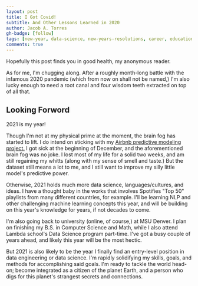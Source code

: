 ```yaml
---
layout: post
title: I Got Covid!
subtitle: And Other Lessons Learned in 2020
author: Jacob A. Torres
gh-badge: [follow]
tags: [new-year, data-science, new-years-resolutions, career, education, data, data-engineering, machine-learning]
comments: true
---
```


Hopefully this post finds you in good health, my anonymous reader.

As for me, I'm chugging along. After a roughly month-long battle with the infamous 2020 pandemic (which from now on shall not be named,) I'm also lucky enough to need a root canal and four wisdom teeth extracted on top of all that.

## Looking Forword

2021 is my year!

Though I'm not at my physical prime at the moment, the brain fog has started to lift. I do intend on sticking with my [Airbnb predictive modeling project.](https://jacobtorres.net/2020-12-20-airbnb-prices/) I got sick at the beginning of December, and the aforementioned brain fog was no joke. I lost most of my life for a solid two weeks, and am still regaining my whitts (along with my sense of smell and taste.) But the dataset still means a lot to me, and I still want to improve my silly little model's predictive power.

Otherwise, 2021 holds much more data science, languages/cultures, and ideas. I have a thought baby in the works that involves Spotifies "Top 50" playlists from many different countries, for example. I'll be learning NLP and other challenging machine learning concepts this year, and will be building on this year's knowledge for years, if not decades to come.

I'm also going back to university (online, of course,) at MSU Denver. I plan on finishing my B.S. in Computer Science and Math, while I also attend Lambda school's Data Science program part-time. I've got a busy couple of years ahead, and likely this year will be the most hectic.

But 2021 is also likely to be the year I finally find an entry-level position in data engineering or data science. I'm rapidly solidifying my skills, goals, and methods for accomplishing said goals. I'm ready to tackle the world head-on; become integrated as a citizen of the planet Earth, and a person who digs for this planet's strangest secrets and connections.
